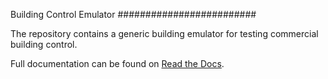 Building Control Emulator
#########################

The repository contains a generic building emulator for testing commercial building control.

Full documentation can be found on [Read the Docs](building-control-emulator.readthedocs.io).